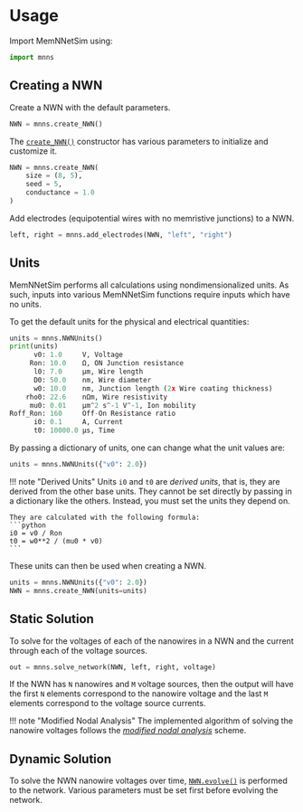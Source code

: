 # Usage

Import MemNNetSim using:
```python
import mnns
```

## Creating a NWN

Create a NWN with the default parameters.
```python
NWN = mnns.create_NWN()
```

The [`create_NWN()`](reference/mnns/nanowire_network.md#mnns.nanowire_network.create_NWN)
constructor has various parameters to initialize and customize it.
```python
NWN = mnns.create_NWN(
    size = (8, 5), 
    seed = 5,
    conductance = 1.0
)
```

Add electrodes (equipotential wires with no memristive junctions) to a NWN.
```python
left, right = mnns.add_electrodes(NWN, "left", "right")
```

## Units

MemNNetSim performs all calculations using nondimensionalized units. As such, 
inputs into various MemNNetSim functions require inputs which have no units.

To get the default units for the physical and electrical quantities:
```python
units = mnns.NWNUnits()
print(units)
      v0: 1.0     V, Voltage
     Ron: 10.0    Ω, ON Junction resistance
      l0: 7.0     μm, Wire length
      D0: 50.0    nm, Wire diameter
      w0: 10.0    nm, Junction length (2x Wire coating thickness)
    rho0: 22.6    nΩm, Wire resistivity
     mu0: 0.01    μm^2 s^-1 V^-1, Ion mobility
Roff_Ron: 160     Off-On Resistance ratio
      i0: 0.1     A, Current
      t0: 10000.0 μs, Time
```

By passing a dictionary of units, one can change what the unit values are:
```python
units = mnns.NWNUnits({"v0": 2.0})
```

!!! note "Derived Units"
    Units `i0` and `t0` are *derived units*, that is, they are derived
    from the other base units. They cannot be set directly by passing in a
    dictionary like the others. Instead, you must set the units they depend on.

    They are calculated with the following formula:
    ```python
    i0 = v0 / Ron
    t0 = w0**2 / (mu0 * v0)
    ```

These units can then be used when creating a NWN.
```python
units = mnns.NWNUnits({"v0": 2.0})
NWN = mnns.create_NWN(units=units)
```

## Static Solution

To solve for the voltages of each of the nanowires in a NWN and the current
through each of the voltage sources. 
```python
out = mnns.solve_network(NWN, left, right, voltage)
```
If the NWN has `N` nanowires and `M` voltage sources, then the output will have
the first `N` elements correspond to the nanowire voltage and the last `M`
elements correspond to the voltage source currents.

!!! note "Modified Nodal Analysis"
    The implemented algorithm of solving the nanowire voltages follows the
    [*modified nodal analysis*](https://lpsa.swarthmore.edu/Systems/Electrical/mna/MNA3.html) 
    scheme. 

## Dynamic Solution

To solve the NWN nanowire voltages over time, [`NWN.evolve()`](reference/mnns/nanowire_network.md#mnns.nanowire_network.NanowireNetwork.evolve) 
is performed to the network. Various parameters must be set first before
evolving the network.

